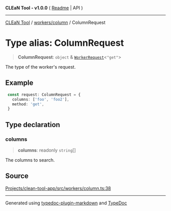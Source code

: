 **CLEaN Tool - v1.0.0** ( [Readme](../../../README.md) \| API )

***

[CLEaN Tool](../../../modules.md) / [workers/column](../README.md) / ColumnRequest

# Type alias: ColumnRequest

> **ColumnRequest**: `object` & [`WorkerRequest`](../../../types/workers/type-aliases/WorkerRequest.md)\<`"get"`\>

The type of the worker's request.

## Example

```ts
 const request: ColumnRequest = {
   columns: ['foo', 'foo2'],
   method: 'get',
 }
```

## Type declaration

### columns

> **columns**: readonly `string`[]

The columns to search.

## Source

[Projects/clean-tool-app/src/workers/column.ts:38](https://github.com/yuckyh/clean-tool-app/)

***

Generated using [typedoc-plugin-markdown](https://www.npmjs.com/package/typedoc-plugin-markdown) and [TypeDoc](https://typedoc.org/)
